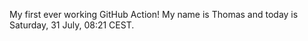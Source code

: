 My first ever working GitHub Action!
My name is Thomas and today is Saturday, 31 July, 08:21 CEST. 

